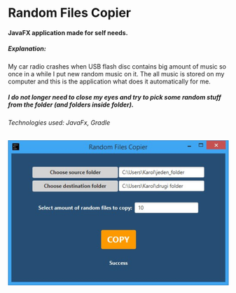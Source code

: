 # Random Files Copier

#### JavaFX application made for self needs.

##### Explanation:
My car radio crashes when USB flash disc contains big amount of music so once in a while I put new random music on it.
The all music is stored on my computer and this is the application what does it automatically for me. 
##### I do not longer need to close my eyes and try to pick some random stuff from the folder (and folders inside folder).

###### Technologies used: JavaFx, Gradle

![application_screen](application.jpg "Application screen")
